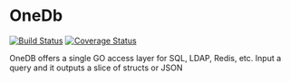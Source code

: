 # OneDb
[![Build Status](https://travis-ci.org/EndFirstCorp/onedb.svg?branch=master)](https://travis-ci.org/EndFirstCorp/onedb) [![Coverage Status](https://coveralls.io/repos/github/EndFirstCorp/onedb/badge.svg?branch=master)](https://coveralls.io/github/EndFirstCorp/onedb?branch=master)

OneDB offers a single GO access layer for SQL, LDAP, Redis, etc.  Input a query and it outputs a slice of structs or JSON